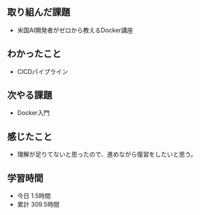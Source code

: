 ## 取り組んだ課題
- 米国AI開発者がゼロから教えるDocker講座
## わかったこと
- CICDパイプライン
## 次やる課題
- Docker入門
## 感じたこと
- 理解が足りてないと思ったので、進めながら復習をしたいと思う。
## 学習時間
- 今日 1.5時間
- 累計 309.5時間
